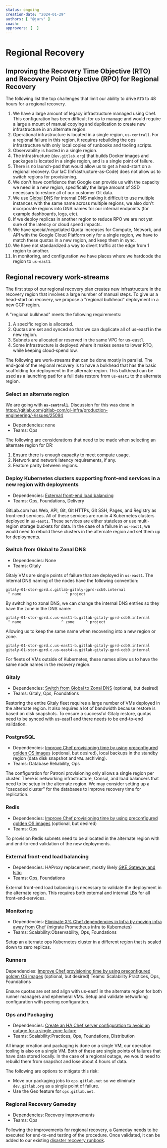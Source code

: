 ```yaml
---
status: ongoing
creation-date: "2024-01-29"
authors: [ "@jarv" ]
coach:
approvers: [  ]
---
```


# Regional Recovery

## Improving the Recovery Time Objective (RTO) and Recovery Point Objective (RPO) for Regional Recovery

The following list the top challenges that limit our ability to drive `RTO` to 48 hours for a regional recovery.

1. We have a large amount of legacy infrastructure managed using Chef. This configuration has been difficult for us to manage and would require a large a mount of manual copying and duplication to create new infrastructure in an alternate region.
1. Operational infrastructure is located in a single region, `us-central1`. For a regional failure in this region, it requires rebuilding the ops infrastructure with only local copies of runbooks and tooling scripts.
1. Observability is hosted in a single region.
1. The infrastructure (`dev.gitlab.org`) that builds Docker images and packages is located in a single region, and is a single point of failure.
1. There is no launch-pad that would allow us to get a head-start on a regional recovery. Our IaC (Infrastructure-as-Code) does not allow us to switch regions for provisioning.
1. We don't have confidence that Google can provide us with the capacity we need in a new region, specifically the large amount of SSD necessary to restore all of our customer Git data.
1. We use [Global DNS](https://cloud.google.com/compute/docs/internal-dns) for internal DNS making it difficult to use multiple instances with the same name across multiple regions, we also don't incorporate regions into DNS names for our internal endpoints (for example dashboards, logs, etc).
1. If we deploy replicas in another region to reduce RPO we are not yet sure of the latency or cloud spend impacts.
1. We have special/negotiated Quota increases for Compute, Network, and API with the Google Cloud Platform only for a single region, we have to match these quotas in a new region, and keep them in sync.
1. We have not standardized a way to divert traffic at the edge from 1 region to another.
1. In monitoring, and configuration we have places where we hardcode the region to `us-east1`.

## Regional recovery work-streams

The first step of our regional recovery plan creates new infrastructure in the recovery region that involves a large number of manual steps.
To give us a head-start on recovery, we propose a "regional bulkhead" deployment in a new GCP region.

A "regional bulkhead" meets the following requirements:

1. A specific region is allocated.
1. Quotas are set and synced so that we can duplicate all of us-east1 in the new region.
1. Subnets are allocated or reserved in the same VPC for us-east1.
1. Some infrastructure is deployed where it makes sense to lower RTO, while keeping cloud-spend low.

The following are work-streams that can be done mostly in parallel.
The end-goal of the regional recovery is to have a bulkhead that has the basic scaffolding for deployment in the alternate region.
This bulkhead can be used as a launching pad for a full data restore from `us-east1` to the alternate region.

### Select an alternate region

We are going with **`us-central1`**. Discussion for this was done in <https://gitlab.com/gitlab-com/gl-infra/production-engineering/-/issues/25094>

- Dependencies: none
- Teams: Ops

The following are considerations that need to be made when selecting an alternate region for DR:

1. Ensure there is enough capacity to meet compute usage.
1. Network and network latency requirements, if any.
1. Feature parity between regions.

### Deploy Kubernetes clusters supporting front-end services in a new region with deployments

- Dependencies: [External front-end load balancing](#external-front-end-load-balancing)
- Teams: Ops, Foundations, Delivery

GitLab.com has Web, API, Git, Git HTTPs, Git SSH, Pages, and Registry as front-end services.
All of these services are run in 4 Kubernetes clusters deployed in `us-east1`.
These services are either stateless or use multi-region storage buckets for data.
In the case of a failure in `us-east1`, we would need to rebuild these clusters in the alternate region and set them up for deployments.

### Switch from Global to Zonal DNS

- Dependencies: None
- Teams: Gitaly

Gitaly VMs are single points of failure that are deployed in `us-east1`.
The internal DNS naming of the nodes have the following convention:

```plaintext
gitaly-01-stor-gprd.c.gitlab-gitaly-gprd-ccb0.internal
 ^ name                    ^ project
```

By switching to zonal DNS, we can change the internal DNS entries so they have the zone in the DNS name:

```plaintext
gitaly-01-stor-gprd.c.us-east1-b.gitlab-gitaly-gprd-ccb0.internal
 ^ name                  ^ zone     ^ project
```

Allowing us to keep the same name when recovering into a new region or zone.

```plaintext
gitaly-01-stor-gprd.c.us-east1-b.gitlab-gitaly-gprd-ccb0.internal
gitaly-01-stor-gprd.c.us-east4-a.gitlab-gitaly-gprd-ccb0.internal
```

For fleets of VMs outside of Kubernetes, these names allow us to have the same node names in the recovery region.

### Gitaly

- Dependencies: [Switch from Global to Zonal DNS](#switch-from-global-to-zonal-dns) (optional, but desired)
- Teams: Gitaly, Ops, Foundations

Restoring the entire Gitaly fleet requires a large number of VMs deployed in the alternate region.
It also requires a lot of bandwidth because restore is based on disk snapshots.
To ensure a successful Gitaly restore, quotas need to be synced with us-east1 and there needs to be end-to-end validation.

### PostgreSQL

- Dependencies: [Improve Chef provisioning time by using preconfigured golden OS images](zonal.md#improve-chef-provisioning-time-by-using-preconfigured-golden-os-images) (optional, but desired), local backups in the standby region (data disk snapshot and `WAL` archiving).
- Teams: Database Reliability, Ops

The configuration for Patroni provisioning only allows a single region per cluster.
There is networking infrastructure, Consul, and load balancers that need to be setup in the alternate region.
We may consider setting up a "cascaded cluster" for the databases to improve recovery time for replication.

### Redis

- Dependencies: [Improve Chef provisioning time by using preconfigured golden OS images](zonal.md#improve-chef-provisioning-time-by-using-preconfigured-golden-os-images) (optional, but desired)
- Teams: Ops

To provision Redis subnets need to be allocated in the alternate region with and end-to-end validation of the new deployments.

### External front-end load balancing

- Dependencies: HAProxy replacement, mostly likely [GKE Gateway and Istio](https://gitlab.com/groups/gitlab-com/gl-infra/-/epics/1157)
- Teams: Ops, Foundations

External front-end load balancing is necessary to validate the deployment in the alternate region.
This requires both external and internal LBs for all front-end-services.

### Monitoring

- Dependencies: [Eliminate X% Chef dependencies in Infra by moving infra away from Chef](zonal.md#eliminate-x-chef-dependencies-in-infra-by-moving-infra-away-from-chef) (migrate Prometheus infra to Kubernetes)
- Teams: Scalability:Observability, Ops, Foundations

Setup an alternate ops Kubernetes cluster in a different region that is scaled down to zero replicas.

### Runners

Dependencies: [Improve Chef provisioning time by using preconfigured golden OS images](zonal.md#improve-chef-provisioning-time-by-using-preconfigured-golden-os-images) (optional, but desired)
Teams: Scalability:Practices, Ops, Foundations

Ensure quotas are set and align with us-east1 in the alternate region for both runner managers and ephemeral VMs.
Setup and validate networking configuration with peering configuration.

### Ops and Packaging

- Dependencies: [Create an HA Chef server configuration to avoid an outage for a single zone failure](zonal.md#create-an-ha-chef-server-configuration-to-avoid-an-outage-for-a-single-zone-failure)
- Teams: Scalability:Practices, Ops, Foundations, Distribution

All image creation and packaging is done on a single VM, our operation tooling is also on a single VM.
Both of these are single points of failures that have data stored locally.
In the case of a regional outage, we would need to rebuild them from snapshot and lose about 4 hours of data.

The following are options to mitigate this risk:

- Move our packaging jobs to `ops.gitlab.net` so we eliminate `dev.gitlab.org` as a single point of failure.
- Use the Geo feature for `ops.gitlab.net`.

### Regional Recovery Gameday

- Dependencies: Recovery improvements
- Teams: Ops

Following the improvements for regional recovery, a Gameday needs to be executed for end-to-end testing of the procedure.
Once validated, it can be added to our existing [disaster recovery runbook](https://gitlab.com/gitlab-com/runbooks/-/tree/master/docs/disaster-recovery?ref_type=heads).
